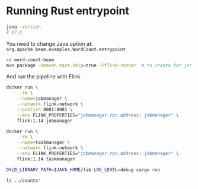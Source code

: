 # Running Rust entrypoint

```bash
java -version
# 17.X
```

You need to change Java option at: `org.apache.beam.examples.WordCount.entrypoint`

```bash
cd word-count-beam
mvn package -Dmaven.test.skip=true -Pflink-runner  # to create fat jar for WordCount Java app
```

And run the pipeline with Flink.

```bash
docker run \
    --rm \
    --name=jobmanager \
    --network flink-network \
    --publish 8081:8081 \
    --env FLINK_PROPERTIES="jobmanager.rpc.address: jobmanager" \
    flink:1.14 jobmanager

docker run \
    --rm \
    --name=taskmanager \
    --network flink-network \
    --env FLINK_PROPERTIES="jobmanager.rpc.address: jobmanager" \
    flink:1.14 taskmanager
```

```bash
DYLD_LIBRARY_PATH=$JAVA_HOME/lib LOG_LEVEL=debug cargo run

ls ../counts*
```

